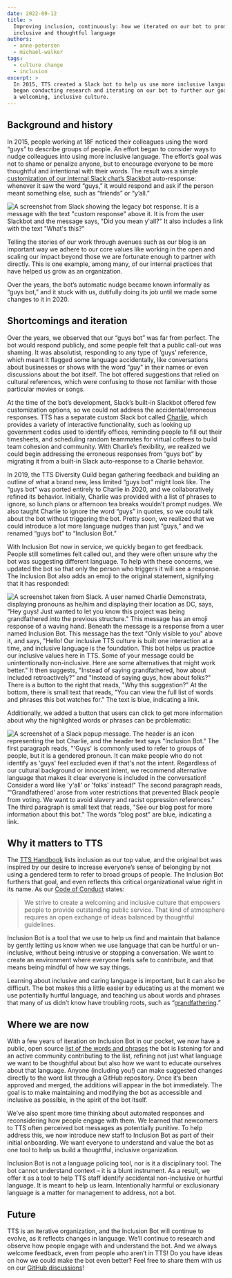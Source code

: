 ```yaml
---
date: 2022-09-12
title: >
  Improving inclusion, continuously: how we iterated on our bot to promote more
  inclusive and thoughtful language
authors:
  - anne-petersen
  - michael-walker
tags:
  - culture change
  - inclusion
excerpt: >
  In 2015, TTS created a Slack bot to help us use more inclusive language. Over time, we found this bot could use some improvements. So starting in 2019, we
  began conducting research and iterating on our bot to further our goal of
  a welcoming, inclusive culture.
---
```


## Background and history

In 2015, people working at 18F noticed their colleagues using the word “guys” to
describe groups of people. An effort began to consider ways to nudge colleagues
into using more inclusive language. The effort’s goal was not to shame or
penalize anyone, but to encourage everyone to be more thoughtful and intentional
with their words. The result was a simple [customization of our internal Slack
chat’s Slackbot](https://18f.gsa.gov/2016/01/12/hacking-inclusion-by-customizing-a-slack-bot/)
auto-response: whenever it saw the word “guys,” it would respond and ask if the
person meant something else, such as “friends” or “y’all.”

![A screenshot from Slack showing the legacy bot response. It is a message with the text "custom response" above it. It is from the user Slackbot and the message says, "Did you mean y'all?" It also includes a link with the text "What's this?"]({{site.baseurl}}/assets/blog/inclusion-bot/legacy-guys-bot.png)

Telling the stories of our work through avenues such as our blog is an important
way we adhere to our core values like working in the open and scaling our impact
beyond those we are fortunate enough to partner with directly.  This is one
example, among many, of our internal practices that have helped us grow as an
organization. 

Over the years, the bot’s automatic nudge became known informally as “guys bot,”
and it stuck with us, dutifully doing its job until we made some changes to it
in 2020.

## Shortcomings and iteration

Over the years, we observed that our “guys bot” was far from perfect. The bot
would respond publicly, and some people felt that a public call-out was shaming.
It was absolutist, responding to any type of ‘guys’ reference, which meant it
flagged some language accidentally, like conversations about businesses or shows
with the word “guy” in their names or even discussions about the bot itself. The
bot offered suggestions that relied on cultural references, which were confusing
to those not familiar with those particular movies or songs. 

At the time of the bot’s development, Slack’s built-in Slackbot offered few
customization options, so we could not address the accidental/erroneous
responses. TTS has a separate custom Slack bot called
[Charlie](https://github.com/18f/charlie), which provides a variety of
interactive functionality, such as looking up government codes used to identify
offices, reminding people to fill out their timesheets, and scheduling random 
teammates for virtual coffees to build team cohesion and community. With
Charlie’s flexibility, we realized we could begin addressing the erroneous
responses from “guys bot” by migrating it from a built-in Slack auto-response
to a Charlie behavior. 

In 2019, the TTS Diversity Guild began gathering feedback and building an
outline of what a brand new, less limited “guys bot” might look like. The
“guys bot” was ported entirely to Charlie in 2020, and we collaboratively
refined its behavior. Initially, Charlie was provided with a list of phrases to
ignore, so lunch plans or afternoon tea breaks wouldn’t prompt nudges. We also
taught Charlie to ignore the word “guys” in quotes, so we could talk about the
bot without triggering the bot. Pretty soon, we realized that we could introduce
a lot more language nudges than just “guys,” and we renamed “guys bot” to
“Inclusion Bot.”

With Inclusion Bot now in service, we quickly began to get feedback. People
still sometimes felt called out, and they were often unsure why the bot was
suggesting different language. To help with these concerns, we updated the bot
so that only the person who triggers it will see a response. The Inclusion Bot
also adds an emoji to the original statement, signifying that it has responded:

![A screenshot taken from Slack. A user named Charlie Demonstrata, displaying pronouns as he/him and displaying their location as DC, says, "Hey guys! Just wanted to let you know this project was being grandfathered into the previous structure." This message has an emoji response of a waving hand. Beneath the message is a response from a user named Inclusion Bot. This message has the text "Only visible to you" above it, and says, "Hello! Our inclusive TTS culture is built one interaction at a time, and inclusive language is the foundation. This bot helps us practice our inclusive values here in TTS. Some of your message could be unintentionally non-inclusive. Here are some alternatives that might work better." It then suggests, "Instead of saying grandfathered, how about included retroactively?" and "Instead of saying guys, how about folks?" There is a button to the right that reads, "Why this suggestion?" At the bottom, there is small text that reads, "You can view the full list of words and phrases this bot watches for." The text is blue, indicating a link.]({{site.baseurl}}/assets/blog/inclusion-bot/bot-response.png)

Additionally, we added a button that users can click to get more information
about why the highlighted words or phrases can be problematic:

![A screenshot of a Slack popup message. The header is an icon representing the bot Charlie, and the header text says "Inclusion Bot." The first paragraph reads, "'Guys' is commonly used to refer to groups of people, but it is a gendered pronoun. It can make people who do not identify as 'guys' feel excluded even if that's not the intent. Regardless of our cultural background or innocent intent, we recommend alternative language that makes it clear everyone is included in the conversation! Consider a word like 'y'all' or 'folks' instead!" The second paragraph reads, "'Grandfathered' arose from voter restrictions that prevented Black people from voting. We want to avoid slavery and racist oppression references." The third paragraph is small text that reads, "See our blog post for more information about this bot." The words "blog post" are blue, indicating a link.]({{site.baseurl}}/assets/blog/inclusion-bot/bot-info-popup.png)

## Why it matters to TTS

The [TTS Handbook](https://handbook.tts.gsa.gov/about-us/tts-history/#our-values)
lists inclusion as our top value, and the original bot was inspired by our
desire to increase everyone’s sense of belonging by not using a gendered term to
refer to broad groups of people. The Inclusion Bot furthers that goal, and even
reflects this critical organizational value right in its name. As our
[Code of Conduct](https://handbook.tts.gsa.gov/about-us/code-of-conduct/) states:

> We strive to create a welcoming and inclusive culture that empowers people to
> provide outstanding public service. That kind of atmosphere requires an open
> exchange of ideas balanced by thoughtful guidelines.

Inclusion Bot is a tool that we use to help us find and maintain that balance by
gently letting us know when we use language that can be hurtful or un-inclusive,
without being intrusive or stopping a conversation. We want to create an
environment where everyone feels safe to contribute, and that means being
mindful of how we say things.

Learning about inclusive and caring language is important, but it can also be
difficult. The bot makes this a little easier by educating us at the moment we
use potentially hurtful language, and teaching us about words and phrases that
many of us didn’t know have troubling roots, such as
“[grandfathering](https://github.com/18F/charlie/blob/main/InclusionBot.md#racist:~:text=Jargon%20for%20more.-,grandfathered,-legacy%0Aincluded%20retroactively).”

## Where we are now

With a few years of iteration on Inclusion Bot in our pocket, we now have a
public, open source
[list of the words and phrases](https://github.com/18F/charlie/blob/main/InclusionBot.md)
the bot is listening for and an active community contributing to the list,
refining not just what language we want to be thoughtful about but also how we
want to educate ourselves about that language. Anyone (including you!) can make
suggested changes directly to the word list through a GitHub repository. Once
it’s been approved and merged, the additions will appear in the bot immediately.
The goal is to make maintaining and modifying the bot as accessible and
inclusive as possible, in the spirit of the bot itself.

We’ve also spent more time thinking about automated responses and reconsidering
how people engage with them. We learned that newcomers to TTS often perceived
bot messages as potentially punitive. To help address this, we now introduce new
staff to Inclusion Bot as part of their initial onboarding. We want everyone to
understand and value the bot as one tool to help us build a thoughtful,
inclusive organization. 

Inclusion Bot is not a language policing tool, nor is it a disciplinary tool.
The bot cannot understand context – it is a blunt instrument. As a result, we
offer it as a tool to help TTS staff identify accidental non-inclusive or
hurtful language. It is meant to help us learn. Intentionally harmful or
exclusionary language is a matter for management to address, not a bot.

## Future

TTS is an iterative organization, and the Inclusion Bot will continue to evolve,
as it reflects changes in language. We’ll continue to research and observe how
people engage with and understand the bot. And we always welcome feedback, even
from people who aren’t in TTS! Do you have ideas on how we could make the bot
even better? Feel free to share them with us on our
[GitHub discussions](https://github.com/18F/charlie/discussions/categories/inclusion-bot)!
